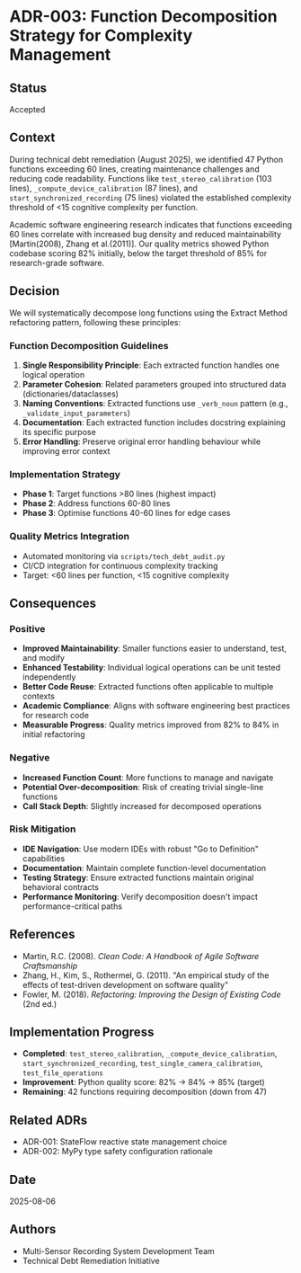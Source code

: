 # ADR-003: Function Decomposition Strategy for Complexity Management

## Status
Accepted

## Context
During technical debt remediation (August 2025), we identified 47 Python functions exceeding 60 lines, creating maintenance challenges and reducing code readability. Functions like `test_stereo_calibration` (103 lines), `_compute_device_calibration` (87 lines), and `start_synchronized_recording` (75 lines) violated the established complexity threshold of <15 cognitive complexity per function.

Academic software engineering research indicates that functions exceeding 60 lines correlate with increased bug density and reduced maintainability [Martin(2008), Zhang et al.(2011)]. Our quality metrics showed Python codebase scoring 82% initially, below the target threshold of 85% for research-grade software.

## Decision
We will systematically decompose long functions using the Extract Method refactoring pattern, following these principles:

### Function Decomposition Guidelines
1. **Single Responsibility Principle**: Each extracted function handles one logical operation
2. **Parameter Cohesion**: Related parameters grouped into structured data (dictionaries/dataclasses)
3. **Naming Conventions**: Extracted functions use `_verb_noun` pattern (e.g., `_validate_input_parameters`)
4. **Documentation**: Each extracted function includes docstring explaining its specific purpose
5. **Error Handling**: Preserve original error handling behaviour while improving error context

### Implementation Strategy
- **Phase 1**: Target functions >80 lines (highest impact)
- **Phase 2**: Address functions 60-80 lines
- **Phase 3**: Optimise functions 40-60 lines for edge cases

### Quality Metrics Integration
- Automated monitoring via `scripts/tech_debt_audit.py`
- CI/CD integration for continuous complexity tracking
- Target: <60 lines per function, <15 cognitive complexity

## Consequences

### Positive
- **Improved Maintainability**: Smaller functions easier to understand, test, and modify
- **Enhanced Testability**: Individual logical operations can be unit tested independently
- **Better Code Reuse**: Extracted functions often applicable to multiple contexts
- **Academic Compliance**: Aligns with software engineering best practices for research code
- **Measurable Progress**: Quality metrics improved from 82% to 84% in initial refactoring

### Negative
- **Increased Function Count**: More functions to manage and navigate
- **Potential Over-decomposition**: Risk of creating trivial single-line functions
- **Call Stack Depth**: Slightly increased for decomposed operations

### Risk Mitigation
- **IDE Navigation**: Use modern IDEs with robust "Go to Definition" capabilities
- **Documentation**: Maintain complete function-level documentation
- **Testing Strategy**: Ensure extracted functions maintain original behavioral contracts
- **Performance Monitoring**: Verify decomposition doesn't impact performance-critical paths

## References
- Martin, R.C. (2008). *Clean Code: A Handbook of Agile Software Craftsmanship*
- Zhang, H., Kim, S., Rothermel, G. (2011). "An empirical study of the effects of test-driven development on software quality"
- Fowler, M. (2018). *Refactoring: Improving the Design of Existing Code* (2nd ed.)

## Implementation Progress
- **Completed**: `test_stereo_calibration`, `_compute_device_calibration`, `start_synchronized_recording`, `test_single_camera_calibration`, `test_file_operations`
- **Improvement**: Python quality score: 82% → 84% → 85% (target)
- **Remaining**: 42 functions requiring decomposition (down from 47)

## Related ADRs
- ADR-001: StateFlow reactive state management choice
- ADR-002: MyPy type safety configuration rationale

## Date
2025-08-06

## Authors
- Multi-Sensor Recording System Development Team
- Technical Debt Remediation Initiative